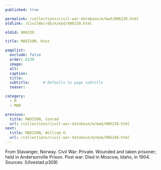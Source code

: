 ```yaml
---
published: true

permalink: /collections/civil-war-database/m/mad/006239.html
oldlink: /CivilWar/db/m/mad/006239.html

oldid: 006239

title: MADISON, Knut

pagelist:
  exclude: false
  order: 6239
  image: 
  alt:
  caption:
  title:
  subtitle:      # Defaults to page subtitle
  teaser:

category: 
  - M 
  - MAD

previous:
  title: MADISON, Conrad
  url: /collections/civil-war-database/m/mad/006238.html  
next:
  title: MADISON, William O.
  url: /collections/civil-war-database/m/mad/006240.html   
---
```

From Stavanger, Norway. Civil War: Private. Wounded and taken prisoner; held in Andersonville Prison. Post war: Died in Moscow, Idaho, in 1904. Sources: (Ulvestad p309)